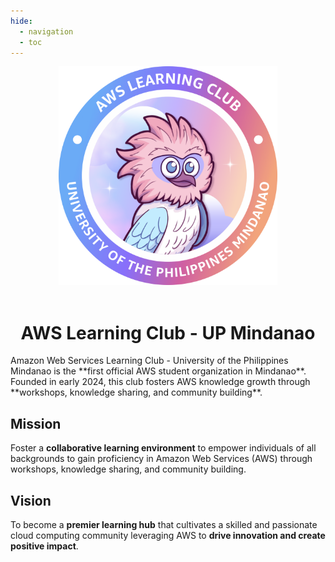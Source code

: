 ```yaml
---
hide:
  - navigation
  - toc
---
```

<div align='center'>
<img src='assets/logo/alc_logo.png' width='350'>
<br><br>
<h1><b>AWS Learning Club - UP Mindanao</b></h1>
</div>
Amazon Web Services Learning Club - University of the Philippines Mindanao is the **first official AWS student organization in Mindanao**. Founded in early 2024, this club fosters AWS knowledge growth through **workshops, knowledge sharing, and community building**.

## **Mission**

Foster a **collaborative learning environment** to empower individuals of all backgrounds to gain proficiency in Amazon Web Services (AWS) through workshops, knowledge sharing, and community building.

## **Vision**

To become a **premier learning hub** that cultivates a skilled and passionate cloud computing community leveraging AWS to **drive innovation and create positive impact**.
